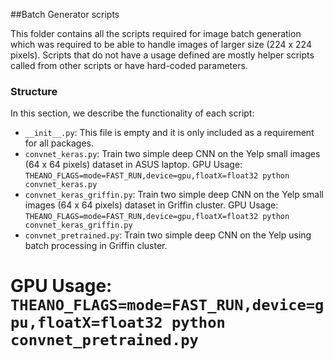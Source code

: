 ##Batch Generator scripts

This folder contains all the scripts required for image batch generation which was required to be able to
handle images of larger size (224 x 224 pixels). Scripts that do not have a usage defined are mostly helper scripts
called from other scripts or have hard-coded parameters.

### Structure

In this section, we describe the functionality of each script:
* `__init__.py`: This file is empty and it is only included as a requirement for all packages.
* `convnet_keras.py`: Train two simple deep CNN on the Yelp small images (64 x 64 pixels) dataset in ASUS laptop.
GPU Usage: `THEANO_FLAGS=mode=FAST_RUN,device=gpu,floatX=float32 python convnet_keras.py`
* `convnet_keras_griffin.py`: Train two simple deep CNN on the Yelp small images (64 x 64 pixels) dataset in Griffin cluster.
GPU Usage: `THEANO_FLAGS=mode=FAST_RUN,device=gpu,floatX=float32 python convnet_keras_griffin.py`
* `convnet_pretrained.py`: Train two simple deep CNN on the Yelp using batch processing in Griffin cluster.
# GPU Usage: `THEANO_FLAGS=mode=FAST_RUN,device=gpu,floatX=float32 python convnet_pretrained.py`